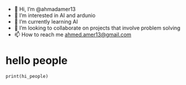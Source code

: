 - 👋 Hi, I’m @ahmadamer13
- 👀 I’m interested in AI and ardunio  
- 🌱 I’m currently learning AI 
- 💞️ I’m looking to collaborate on projects that involve problem solving 
- 📫 How to reach me ahmed.amer13@gmail.com
# hello people

<!---
ahmadamer13/ahmadamer13 is a ✨ special ✨ repository because its `README.md` (this file) appears on your GitHub profile.
You can click the Preview link to take a look at your changes.
--->
```
print(hi_people)
```
